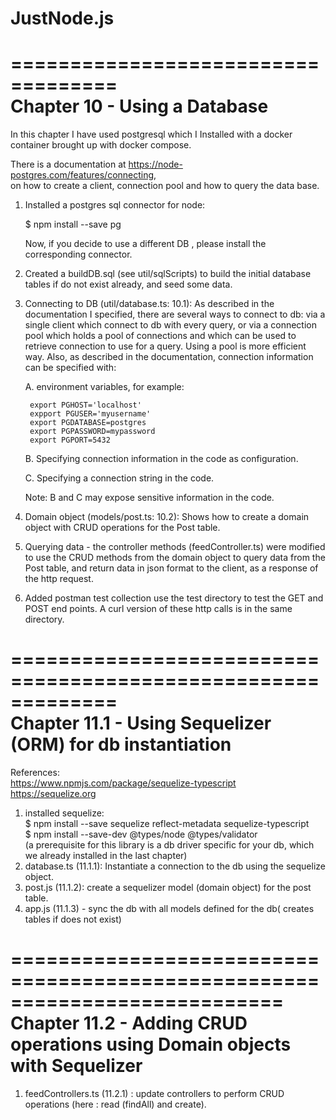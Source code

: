 # JustNode.js

===================================   
Chapter 10 - Using a Database    
===================================   
In this chapter I have used postgresql which I Installed with a docker container brought up with docker compose.

There is a documentation at https://node-postgres.com/features/connecting,  
on how to create a client, connection pool and how to query the data base.

1. Installed a postgres sql connector for node:  

    $ npm install --save pg

    Now, if you decide to use a different DB , please install the corresponding connector.

2. Created a buildDB.sql (see util/sqlScripts) to build the initial database tables if do not exist already, and seed some data.

3. Connecting to DB (util/database.ts: 10.1): As described in the documentation I specified, there are several ways to connect to db:
    via a single client which connect to db with every query, or via a connection pool which holds a pool of connections 
    and which can be used to retrieve connection to use for a query.  Using a pool is more efficient way.
    Also, as described in the documentation, connection information can be specified with:  
    
    A. environment variables, for example:
       
        export PGHOST='localhost'  
        expport PGUSER='myusername'  
        export PGDATABASE=postgres  
        export PGPASSWORD=mypassword  
        export PGPORT=5432  
        
    B. Specifying connection information in the code as configuration.  
    
    C. Specifying a connection string in the code.
    
    Note: B and C may expose sensitive information in the code.  

4. Domain object (models/post.ts: 10.2): Shows how to create a domain object with CRUD operations for the  Post table. 
 
5. Querying data - the controller methods (feedController.ts) were modified to use the CRUD methods from the domain object
        to query data from the Post table, and return data in json format to the client, as a response of the http request.  

6. Added postman test collection use the test directory to test the GET and POST end points.
    A curl version of these http calls is in the same directory.           
    
=============================================================   
Chapter 11.1 - Using Sequelizer (ORM) for db instantiation   
=============================================================   
References:  
   https://www.npmjs.com/package/sequelize-typescript   
   https://sequelize.org   
        
1. installed sequelize:   
    $ npm install --save sequelize reflect-metadata sequelize-typescript   
    $  npm install --save-dev @types/node @types/validator   
    (a prerequisite for this library is a db driver specific for your db, which we already installed in the last chapter)
2.  database.ts (11.1.1): Instantiate a connection to the db using the sequelize object.
3.  post.js (11.1.2): create a sequelizer model (domain object) for the post table.   
4. app.js (11.1.3) - sync the db with all models defined for the db( creates tables if does not exist)  

===========================================================================   
Chapter 11.2 - Adding CRUD operations using Domain objects with Sequelizer
===========================================================================      

1. feedControllers.ts (11.2.1) : update controllers to perform CRUD operations (here : read (findAll) and create).
 